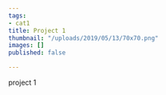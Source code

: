 ```yaml
---
tags:
- cat1
title: Project 1
thumbnail: "/uploads/2019/05/13/70x70.png"
images: []
published: false

---
```

project 1